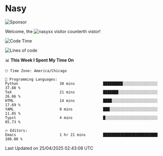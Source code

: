 # Nasy

<!--
<p align="center">
<img height="200" src="https://github-readme-stats.vercel.app/api?username=nasyxx&count_private=true&show_icons=true&theme=dracula&include_all_commits=true"/>
<img height="200" src="https://github-readme-stats.vercel.app/api/top-langs/?username=nasyxx&theme=dracula&hide=html,jupyter+notebook&count_private=true&show_icons=true"/>
</p>

  
----------------
-->

![Sponsor](https://img.shields.io/static/v1.svg?label=Sponsor&message=%E2%9D%A4&logo=GitHub&style=flat&color=pink)
 
Welcome, the ![nasyxx visitor counter](https://count.getloli.com/get/@nasyxx?theme=rule34)th vistor!
 
<!--START_SECTION:waka-->
![Code Time](http://img.shields.io/badge/Code%20Time-4%2C742%20hrs%2057%20mins-blue)

![Lines of code](https://img.shields.io/badge/From%20Hello%20World%20I%27ve%20Written-6.3%20million%20lines%20of%20code-blue)

📊 **This Week I Spent My Time On** 

```text
🕑︎ Time Zone: America/Chicago

💬 Programming Languages: 
Python                   30 mins             █████████░░░░░░░░░░░░░░░░   37.88 % 
TeX                      21 mins             ███████░░░░░░░░░░░░░░░░░░   26.86 % 
HTML                     14 mins             ████░░░░░░░░░░░░░░░░░░░░░   17.69 % 
YAML                     9 mins              ███░░░░░░░░░░░░░░░░░░░░░░   11.85 % 
Typst                    4 mins              █░░░░░░░░░░░░░░░░░░░░░░░░   05.73 % 

🔥 Editors: 
Emacs                    1 hr 21 mins        █████████████████████████   100.00 % 
```


 Last Updated on 25/04/2025 02:43:08 UTC
<!--END_SECTION:waka-->

<!-- ![visitors](https://visitor-badge.laobi.icu/badge?page_id=nasyxx.nasyxx) -->
